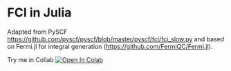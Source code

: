 # FCI in Julia
Adapted from PySCF https://github.com/pyscf/pyscf/blob/master/pyscf/fci/fci_slow.py
and based on Fermi.jl for integral generation (https://github.com/FermiQC/Fermi.jl).

Try me in Collab  [![Open In Colab](https://colab.research.google.com/assets/colab-badge.svg)](https://colab.research.google.com/drive/1qbe7BHwJxQGZojwdFPtJ2UOXKItBw1SR#scrollTo=wfNZMIg1eZE5)


            
